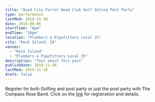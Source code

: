 ```yaml
---
title: "Quad City Parrot Head Club Golf Outing Post Party"
type: performance
lastMod: 2019-11-30
date: 2015-06-06
startTime: "6pm"
endTime: "10pm"
location: "Plumbers & Pipefitters Local 25"
city: "Rock Island, IA"
venues:
  - "Rock Island"
  - "Plumbers & Pipefitters Local 25"
description: "Text about this post"
publishDate: 2019-11-30
lastMod: 2019-11-30
draft: false
---
```


Register for both Golfing and post party or just the post party with The Compass Rose Band. Click on the [link](http://www.qcph.com/event-1898998?CalendarViewType=1&SelectedDate=6/30/2015) for registration and details.
